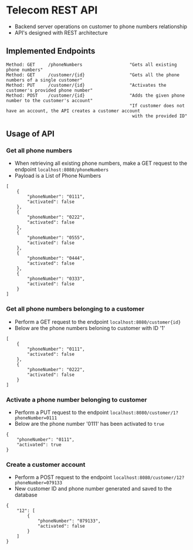 # Telecom REST API

- Backend server operations on customer to phone numbers relationship
- API's designed with REST architecture

## Implemented Endpoints

```$xslt
Method: GET     /phoneNumbers                  "Gets all existing phone numbers"
Method: GET     /customer/{id}                 "Gets all the phone numbers of a single customer"
Method: PUT     /customer/{id}                 "Activates the customer's provided phone number"
Method: POST    /customer/{id}                 "Adds the given phone number to the customer's account"
                                               "If customer does not have an account, the API creates a customer account
                                                with the provided ID"
```                                                
                                                
## Usage of API
### Get all phone numbers

- When retrieving all existing phone numbers, make a GET request to the endpoint `localhost:8080/phoneNumbers`
- Payload is a List of Phone Numbers
```
[
    {
        "phoneNumber": "0111",
        "activated": false
    },
    {
        "phoneNumber": "0222",
        "activated": false
    },
    {
        "phoneNumber": "0555",
        "activated": false
    },
    {
        "phoneNumber": "0444",
        "activated": false
    },
    {
        "phoneNumber": "0333",
        "activated": false
    }
]
```

### Get all phone numbers belonging to a customer

- Perform a GET request to the endpoint `localhost:8080/customer{id}`
- Below are the phone numbers beloning to customer with ID '1'
```
[
    {
        "phoneNumber": "0111",
        "activated": false
    },
    {
        "phoneNumber": "0222",
        "activated": false
    }
]
```

### Activate a phone number belonging to customer

- Perform a PUT request to the endpoint `localhost:8080/customer/1?phoneNumber=0111`
- Below are the phone number '0111' has been activated to `true`
```
{
    "phoneNumber": "0111",
    "activated": true
}
```

### Create a customer account

- Perform a POST request to the endpoint `localhost:8080/customer/12?phoneNumber=079133`
- New customer ID and phone number generated and saved to the database
```
{
    "12": [
        {
            "phoneNumber": "079133",
            "activated": false
        }
    ]
}
```



